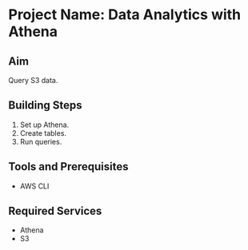 # Project Name: Data Analytics with Athena
## Aim
Query S3 data.

## Building Steps
1. Set up Athena.
2. Create tables.
3. Run queries.

## Tools and Prerequisites
- AWS CLI

## Required Services
- Athena
- S3
